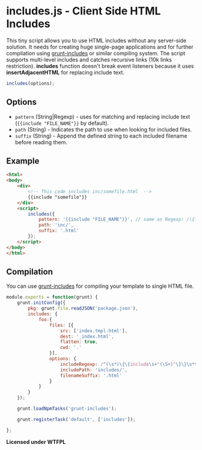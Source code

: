 includes.js - Client Side HTML Includes
===========
This tiny script allows you to use HTML includes without any server-side solution. It needs for creating huge single-page applications and for further compilation using [grunt-includes](https://github.com/vanetix/grunt-includes) or similar compiling system. The script supports multi-level includes and catches recursive links (10k links restriction). **includes** function doesn't break event listeners because it uses **insertAdjacentHTML** for replacing include text.

```js
includes(options);
```

## Options
- ``pattern`` (String|Regexp) - uses for matching and replacing include text (``{{include "FILE_NAME"}}`` by default).
- ``path`` (String) - Indicates the path to use when looking for included files.
- ``suffix`` (String) - Append the defined string to each included filename before reading them.

## Example
```html
<html>
<body>
	<div>
		<!-- This code includes inc/somefile.html  -->
		{{include "somefile"}}
	</div>
	<script>
		includes({
			pattern: '{{include "FILE_NAME"}}', // same as Regexp: /\{\{include\s+"(\S+)"\}\}/
			path: 'inc/',
			suffix: '.html'
		});
	</script>
</body>
</html>
```

## Compilation
You can use [grunt-includes](https://github.com/vanetix/grunt-includes) for compiling your template to single HTML file.
```js
module.exports = function(grunt) {
	grunt.initConfig({
		pkg: grunt.file.readJSON('package.json'),
		includes: {
			foo:{
				files: [{
					src: ['index.tmpl.html'],
					dest: '_index.html',
					flatten: true,
					cwd: '.'
				}],
				options: {
					includeRegexp: /^(\s*)\{\{include\s+"(\S+)"\}\}\s*$/,
					includePath: 'includes/',
					filenameSuffix: '.html'
				}
			}
		}
	});

	grunt.loadNpmTasks('grunt-includes');

	grunt.registerTask('default', ['includes']);

}; 
```


**Licensed under WTFPL**
